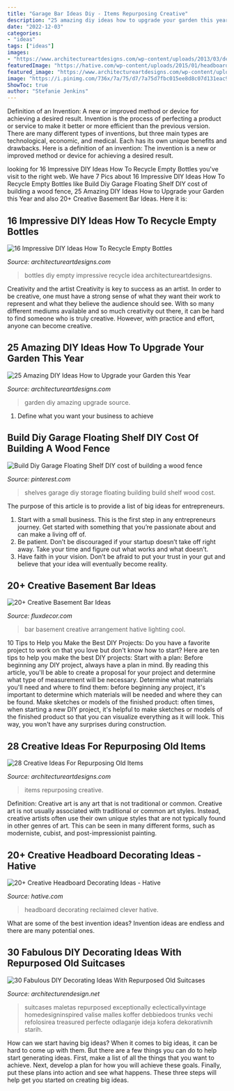 ```yaml
---
title: "Garage Bar Ideas Diy - Items Repurposing Creative"
description: "25 amazing diy ideas how to upgrade your garden this year"
date: "2022-12-03"
categories:
- "ideas"
tags: ["ideas"]
images:
- "https://www.architectureartdesigns.com/wp-content/uploads/2013/03/decoration-bottles-diy-ArchitectureArtDesigns-7.jpg"
featuredImage: "https://hative.com/wp-content/uploads/2015/01/headboard-decorating-ideas/8-clever-reclaimed-headboard.jpg"
featured_image: "https://www.architectureartdesigns.com/wp-content/uploads/2013/08/131.jpg"
image: "https://i.pinimg.com/736x/7a/75/d7/7a75d7fbc015ee8d8c07d131eac94bfd--garage-storage-shelves-overhead-garage-storage.jpg?b=t"
ShowToc: true
author: "Stefanie Jenkins"
---
```



Definition of an Invention: A new or improved method or device for achieving a desired result.
Invention is the process of perfecting a product or service to make it better or more efficient than the previous version. There are many different types of inventions, but three main types are technological, economic, and medical. Each has its own unique benefits and drawbacks. Here is a definition of an invention: 
The invention is a new or improved method or device for achieving a desired result.

	

		
looking for 16 Impressive DIY Ideas How To Recycle Empty Bottles you've visit to the right web. We have 7 Pics about 16 Impressive DIY Ideas How To Recycle Empty Bottles like Build Diy Garage Floating Shelf DIY cost of building a wood fence, 25 Amazing DIY Ideas How to Upgrade your Garden this Year and also 20+ Creative Basement Bar Ideas. Here it is:
		
    
## 16 Impressive DIY Ideas How To Recycle Empty Bottles

<img loading=lazy src="https://www.architectureartdesigns.com/wp-content/uploads/2013/03/decoration-bottles-diy-ArchitectureArtDesigns-7.jpg" onerror="this.onerror=null;this.src='https://tse3.mm.bing.net/th?id=OIP.jMRhcDaSHdLdfuWguAqdRgHaJ6&amp;pid=15.1';" alt="16 Impressive DIY Ideas How To Recycle Empty Bottles">

_Source: architectureartdesigns.com_

>bottles diy empty impressive recycle idea architectureartdesigns. 

	

Creativity and the artist
Creativity is key to success as an artist. In order to be creative, one must have a strong sense of what they want their work to represent and what they believe the audience should see. With so many different mediums available and so much creativity out there, it can be hard to find someone who is truly creative. However, with practice and effort, anyone can become creative.

    
## 25 Amazing DIY Ideas How To Upgrade Your Garden This Year

<img loading=lazy src="https://www.architectureartdesigns.com/wp-content/uploads/2014/02/1140.jpg" onerror="this.onerror=null;this.src='https://tse3.mm.bing.net/th?id=OIP.yzGUr_6P5i9dGxIEIh_HdwAAAA&amp;pid=15.1';" alt="25 Amazing DIY Ideas How to Upgrade your Garden this Year">

_Source: architectureartdesigns.com_

>garden diy amazing upgrade source. 

	

1. Define what you want your business to achieve 

    
## Build Diy Garage Floating Shelf DIY Cost Of Building A Wood Fence

<img loading=lazy src="https://i.pinimg.com/736x/7a/75/d7/7a75d7fbc015ee8d8c07d131eac94bfd--garage-storage-shelves-overhead-garage-storage.jpg?b=t" onerror="this.onerror=null;this.src='https://tse3.mm.bing.net/th?id=OIP.IJgYBoLxmVPViJgko35hUQDgEs&amp;pid=15.1';" alt="Build Diy Garage Floating Shelf DIY cost of building a wood fence">

_Source: pinterest.com_

>shelves garage diy storage floating building build shelf wood cost. 

	

The purpose of this article is to provide a list of big ideas for entrepreneurs.
1. Start with a small business. This is the first step in any entrepreneurs journey. Get started with something that you’re passionate about and can make a living off of.
2. Be patient. Don’t be discouraged if your startup doesn’t take off right away. Take your time and figure out what works and what doesn’t.
3. Have faith in your vision. Don’t be afraid to put your trust in your gut and believe that your idea will eventually become reality.

    
## 20+ Creative Basement Bar Ideas

<img loading=lazy src="http://fluxdecor.com/wp-content/uploads/2014/05/basement-bar-ideas/13-wall-arrangement.jpg" onerror="this.onerror=null;this.src='https://tse2.mm.bing.net/th?id=OIP.cFNCNa6iVc-TO7xSlDm1QQHaJ3&amp;pid=15.1';" alt="20+ Creative Basement Bar Ideas">

_Source: fluxdecor.com_

>bar basement creative arrangement hative lighting cool. 

	

10 Tips to Help you Make the Best DIY Projects:
Do you have a favorite project to work on that you love but don't know how to start? Here are ten tips to help you make the best DIY projects: 
Start with a plan: Before beginning any DIY project, always have a plan in mind. By reading this article, you'll be able to create a proposal for your project and determine what type of measurement will be necessary. Determine what materials you'll need and where to find them: before beginning any project, it's important to determine which materials will be needed and where they can be found. Make sketches or models of the finished product: often times, when starting a new DIY project, it's helpful to make sketches or models of the finished product so that you can visualize everything as it will look. This way, you won't have any surprises during construction.

    
## 28 Creative Ideas For Repurposing Old Items

<img loading=lazy src="https://www.architectureartdesigns.com/wp-content/uploads/2013/08/131.jpg" onerror="this.onerror=null;this.src='https://tse2.mm.bing.net/th?id=OIP.jhurb4djkZ8ck56G94ggXAHaKA&amp;pid=15.1';" alt="28 Creative Ideas For Repurposing Old Items">

_Source: architectureartdesigns.com_

>items repurposing creative. 

	

Definition: Creative art is any art that is not traditional or common.
Creative art is not usually associated with traditional or common art styles. Instead, creative artists often use their own unique styles that are not typically found in other genres of art. This can be seen in many different forms, such as moderniste, cubist, and post-impressionist painting.

    
## 20+ Creative Headboard Decorating Ideas - Hative

<img loading=lazy src="https://hative.com/wp-content/uploads/2015/01/headboard-decorating-ideas/8-clever-reclaimed-headboard.jpg" onerror="this.onerror=null;this.src='https://tse4.mm.bing.net/th?id=OIP.viUU_mISUdDQ20bxm4uFEQHaLD&amp;pid=15.1';" alt="20+ Creative Headboard Decorating Ideas - Hative">

_Source: hative.com_

>headboard decorating reclaimed clever hative. 

	

What are some of the best invention ideas?
Invention ideas are endless and there are many potential ones.

    
## 30 Fabulous DIY Decorating Ideas With Repurposed Old Suitcases

<img loading=lazy src="https://cdn.architecturendesign.net/wp-content/uploads/2015/07/AD-Old-Suitcases-Decor-25.jpg" onerror="this.onerror=null;this.src='https://tse2.mm.bing.net/th?id=OIP.lApe2fHoRGwsrtaEgaX7iAHaJ4&amp;pid=15.1';" alt="30 Fabulous DIY Decorating Ideas With Repurposed Old Suitcases">

_Source: architecturendesign.net_

>suitcases maletas repurposed exceptionally eclecticallyvintage homedesigninspired valise malles koffer debbiedoos trunks vechi refolosirea treasured perfecte odlaganje ideja kofera dekorativnih starih. 

	

How can we start having big ideas?
When it comes to big ideas, it can be hard to come up with them. But there are a few things you can do to help start generating ideas. First, make a list of all the things that you want to achieve. Next, develop a plan for how you will achieve these goals. Finally, put these plans into action and see what happens. These three steps will help get you started on creating big ideas.

